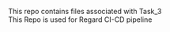 This repo contains files associated with Task_3
<br>
This Repo is used for Regard CI-CD pipeline
<br>
<br>
